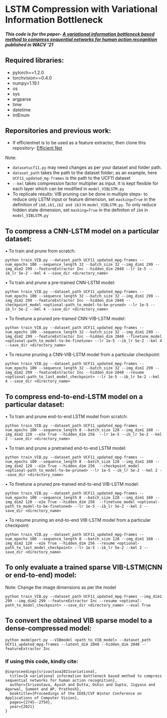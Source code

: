 LSTM Compression with Variational Information Bottleneck
========================================================

#####  This code is for the paper- [A variational information bottleneck based method to compress sequential networks for human action recognition](https://openaccess.thecvf.com/content/WACV2021/html/Srivastava_A_Variational_Information_Bottleneck_Based_Method_to_Compress_Sequential_Networks_WACV_2021_paper.html) published in WACV '21

Required libraries:
-------------------
- pytorch==1.2.0
- torchvision==0.4.0
- numpy=1.19.1
- os
- sys
- argparse
- time
- datetime
- IntEnum

 Reporsitories and previous work:
 -----------------------------------------
- If efficientnet is to be used as a feature extractor, then clone this repository- [Efficient Net](https://github.com/lukemelas/EfficientNet-PyTorch)


Note:
-  ```datasetucf11.py``` may need changes as per your dataset and folder path. 
-  ```dataset_path``` takes the path to the dataset folder; as an example, here ```UCF11_updated_mg-frames``` is the path to the UCF11 dataset
- ```--kml``` takes compression factor multiplier as input. It is kept flexible for each layer which can be modified in ```model_VIBLSTM.py``` 
- To replicate results: VIB pruning can be done in multiple steps- to reduce only LSTM input or feature dimension, set 	```masking=True``` in the definition of ```ib0,ib1,ib2 and ib3``` in ```model_VIBLSTM.py```. To only reduce hidden state dimension, set ```masking=True``` in the definiton of ```ib4``` in ```model_VIBLSTM.py```
		

To compress a CNN-LSTM model on a particular dataset:
-----------------------------------------------------
• To train and prune from scratch:

    python train_VIB.py --dataset_path UCF11_updated_mpg-frames --num_epochs 100 --sequence_length 32 --batch_size 32 --img_dim1 299 --img_dim2 299 --featureExtractor Inc --hidden_dim 2048 --lr 1e-5 --ib_lr 5e-2 --kml 4 --save_dir <directory_name>

• To train and prune a pre-trained CNN-LSTM model:

    python train_VIB.py --dataset_path UCF11_updated_mpg-frames --num_epochs 100 --sequence_length 32 --batch_size 32 --img_dim1 299 --img_dim2 299 --featureExtractor Inc --hidden_dim 2048 --checkpoint_model <optional-path_to_model-to-be-pruned> --lr 1e-5 --ib_lr 5e-2 --kml 4 --save_dir <directory_name>

• To finetune a pruned pre-trained CNN-VIB-LSTM model:

    python train_VIB.py --dataset_path UCF11_updated_mpg-frames --num_epochs 100 --sequence_length 32 --batch_size 32 --img_dim1 299 --img_dim2 299 --featureExtractor Inc --hidden_dim 2048 --finetune_model <optional-path_to_model-to-be-finetune> --lr 1e-5 --ib_lr 5e-2 --kml 4 --save_dir <directory_name>

• To resume pruning a CNN-VIB-LSTM model from a particular checkpoint:

    python train_VIB.py --dataset_path UCF11_updated_mpg-frames --num_epochs 100 --sequence_length 32 --batch_size 32 --img_dim1 299 --img_dim2 299 --featureExtractor Inc --hidden_dim 2048 --resume <optional-path_to_last_model_checkpoint> --lr 1e-5 --ib_lr 5e-2 --kml 4 --save_dir <directory_name>

To compress end-to-end-LSTM model on a particular dataset:
----------------------------------------------------------


• To train and prune end-to-end LSTM model from scratch:

    python train_VIB.py --dataset_path UCF11_updated_mpg-frames --num_epochs 100 --sequence_length 8 --batch_size 128 --img_dim1 160 --img_dim2 120 --e2e True --hidden_dim 256  --lr 1e-5 --ib_lr 5e-2 --kml 2 --save_dir <directory_name>

• To train and prune a pretrained end-to-end LSTM model:

    python train_VIB.py --dataset_path UCF11_updated_mpg-frames --num_epochs 100 --sequence_length 8 --batch_size 128 --img_dim1 160 --img_dim2 120 --e2e True --hidden_dim 256  --checkpoint_model <optional-path_to_model-to-be-pruned> --lr 1e-5 --ib_lr 5e-2 --kml 2 --save_dir <directory_name>

• To finetune a pruned pre-trained end-to-end VIB-LSTM model:

    python train_VIB.py --dataset_path UCF11_updated_mpg-frames --num_epochs 100 --sequence_length 8 --batch_size 128 --img_dim1 160 --img_dim2 120 --e2e True --hidden_dim 256  --finetune_model <optional-path_to_model-to-be-finetuned> --lr 1e-5 --ib_lr 5e-2 --kml 2 --save_dir <directory_name>

• To resume pruning an end-to-end VIB-LSTM model from a particular checkpoint:

    python train_VIB.py --dataset_path UCF11_updated_mpg-frames --num_epochs 100 --sequence_length 8 --batch_size 128 --img_dim1 160 --img_dim2 120 --e2e True --hidden_dim 256 --resume <optional-path_to_last_model_checkpoint> --lr 1e-5 --ib_lr 5e-2 --kml 2 --save_dir <directory_name>


To only evaluate a trained sparse VIB-LSTM(CNN or end-to-end) model:
--------------------------------------------------------------------
Note: Change the image dimensions as per the model

    python train_VIB.py --dataset_path UCF11_updated_mpg-frames --img_dim1 299 --img_dim2 299 --featureExtractor Inc --resume <optional-path_to_model_checkpoint> --save_dir <directory_name> --eval True

To convert the obtained VIB sparse model to a dense-compressed model:
---------------------------------------------------------------------

    python modelport.py --VIBmodel <path_to_VIB_model> --dataset_path UCF11_updated_mpg-frames --latent_dim 2048 --hidden_dim 2048 --featureExtractor Inc
    
### If using this code, kindly cite: 
```
@inproceedings{srivastava2021variational,
  title={A variational information bottleneck based method to compress sequential networks for human action recognition},
  author={Srivastava, Ayush and Dutta, Oshin and Gupta, Jigyasa and Agarwal, Sumeet and AP, Prathosh},
  booktitle={Proceedings of the IEEE/CVF Winter Conference on Applications of Computer Vision},
  pages={2745--2754},
  year={2021}
}
```
